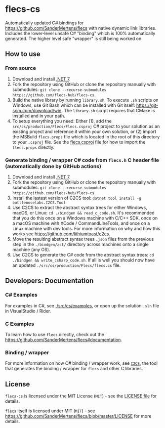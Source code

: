 # flecs-cs

Automatically updated C# bindings for https://github.com/SanderMertens/flecs with native dynamic link libraries. Includes the lower-level unsafe C# "binding" which is 100% automatically generated. The higher level safe "wrapper" is still being worked on.

## How to use

### From source

1. Download and install [.NET 7](https://dotnet.microsoft.com/download).
2. Fork the repository using GitHub or clone the repository manually with submodules: `git clone --recurse-submodules https://github.com/flecs-hub/flecs-cs`.
3. Build the native library by running `library.sh`. To execute `.sh` scripts on Windows, use Git Bash which can be installed with Git itself: https://git-scm.com/download/win. The `library.sh` script requires that CMake is installed and in your path.
4. To setup everything you need: Either (1), add the `src/cs/production/Flecs/Flecs.csproj` C# project to your solution as an existing project and reference it within your own solution, or (2) import the MSBuild `flecs.props` file which is located in the root of this directory to your `.csproj` file. See the [flecs.csproj](https://github.com/flecs-hub/flecs-cs/blob/main/src/cs/production/Flecs/Flecs.csproj) file for how to import the `flecs.props` directly.

### Generate binding / wrapper C# code from `flecs.h` C header file (automatically done by GitHub actions)

1. Download and install [.NET 7](https://dotnet.microsoft.com/download).
2. Fork the repository using GitHub or clone the repository manually with submodules: `git clone --recurse-submodules https://github.com/flecs-hub/flecs-cs`.
3. Install the lastest version of C2CS tool: `dotnet tool install -g bottlenoselabs.C2CS.Tool`
3. Use C2CS to extract the abstract syntax trees for either Windows, macOS, or Linux: `cd ./bindgen && read_c_code.sh`. It's recommended that you do this once on a Windows machine with C/C++ SDK, once on a macOS machine with XCode / CommandLineTools, and once on a Linux machine with dev tools. For more information on why and how this works see https://github.com/lithiumtoast/c2cs.
4. Move the resulting abstract syntax trees `.json` files from the previous step in the `./bindgen/ast/` directory across machines onto a single machine (any OS). 
5. Use C2CS to generate the C# code from the abstract syntax trees: `cd ./bindgen && write_csharp_code.sh`. If all is well you should now have an updated `./src/cs/production/Flecs/flecs.cs` file.

## Developers: Documentation

### C# Examples

For examples in C#, see [./src/cs/examples](https://github.com/flecs-hub/flecs-cs/tree/main/src/cs/examples), or open up the solution `.sln` file in VisualStudio / Rider.

### C Examples

To learn how to use `flecs` directly, check out the https://github.com/SanderMertens/flecs#documentation.

### Binding / wrapper

For more information on how C# binding / wrapper work, see [`C2CS`](https://github.com/lithiumtoast/c2cs), the tool that generates the binding / wrapper for `flecs` and other C libraries.

## License

`flecs-cs` is licensed under the MIT License (`MIT`) - see the [LICENSE file](LICENSE) for details.

`flecs` itself is licensed under MIT (`MIT`) - see https://github.com/SanderMertens/flecs/blob/master/LICENSE for more details.
